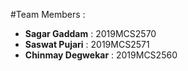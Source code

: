 #Team Members :

- **Sagar Gaddam**		: 2019MCS2570
- **Saswat Pujari**		: 2019MCS2571
- **Chinmay Degwekar**	: 2019MCS2560